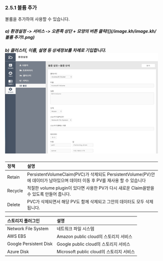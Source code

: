 ### 2.5.1    볼륨 추가

볼륨을 추가하여 사용할 수 있습니다.

##### a\)    환경설정 -&gt; 서비스 -&gt; 오른쪽 상단 + 모양의 버튼 클릭![](/image.kh/image.kh/볼륨 추가1.png)

##### b\)    클러스터, 이름, 설명 등 상세정보를 차례로 기입합니다.![](/image.kh/image.kh/볼륨추가2.png)

| **정책** | **설명** |
| :--- | :--- |
| Retain | PersistentVolumeClaim\(PVC\)가 삭제되도 PersistentVolume\(PV\)안에 데이터가 남아있으며 데이터 이동 후 PV를 재사용 할 수 있습니다 |
| Recycle | 적절한 volume plugin이 있다면 사용한 PV가 다시 새로운 Claim을받을 수 있도록 만들어 줍니다. |
| Delete | PVC가 삭제되면서 해당 PV도 함께 삭제되고 그안의 데이터도 모두 삭제됩니다. |

| **스토리지 플러그인** | **설명** |
| :--- | :--- |
| Network File System | 네트워크 파일 시스템 |
| AWS EBS | Amazon public cloud의 스토리지 서비스 |
| Google Persistent Disk | Google public cloud의 스토리지 서비스 |
| Azure Disk | Microsoft public cloud의 스토리지 서비스 |



